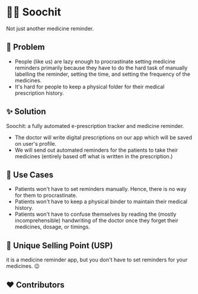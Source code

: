 # 👩‍⚕️ Soochit 

Not just another medicine reminder.

## 📌 Problem 
* People (like us) are lazy enough to procrastinate setting medicine reminders primarily because they have to do the hard task of manually labelling the reminder, setting the time, and setting the frequency of the medicines.
* It's hard for people to keep a physical folder for their medical prescription history.

## ✨ Solution

Soochit: a fully automated e-prescription tracker and medicine reminder.

* The doctor will write digital prescriptions on our app which will be saved on user's profile.
* We will send out automated reminders for the patients to take their medicines (entirely based off what is written in the prescription.) 

## 🏁 Use Cases

* Patients won't have to set reminders manually. Hence, there is no way for them to procrastinate.
* Patients won't have to keep a physical binder to maintain their medical history.
* Patients won't have to confuse themselves by reading the (mostly incomprehensible) handwriting of the doctor once they forget their medicines, dosage, or timings.

## 👀 Unique Selling Point (USP)
it is a medicine reminder app, but you don't have to set reminders for your medicines. 😉

## ❤️ Contributors